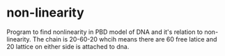 non-linearity
=============
Program to find nonlinearity in PBD model of DNA and it's relation to non-linearity. The chain is 20-60-20 whcih means there are 60 free latice and 20 lattice on either side is attached to dna.
